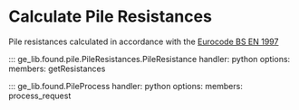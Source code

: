 # Calculate Pile Resistances


Pile resistances calculated in accordance with the [Eurocode BS EN 1997](https://knowledge.bsigroup.com/products/eurocode-7-geotechnical-design-general-rules?version=standard) 

::: ge_lib.found.pile.PileResistances.PileResistance
    handler: python
    options:
        members: 
            getResistances


::: ge_lib.found.PileProcess
    handler: python
    options:
        members:
            process_request